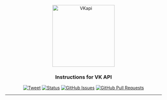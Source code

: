<p align="center">
 <img src="https://github.com/Damfler/vk-API/blob/main/assets/vk.png?raw=true" style="height:200px" alt="VKapi"></a>
</p>

<h3 align="center">Instructions for VK API </h3>

<div align="center">

[![Tweet](https://img.shields.io/twitter/url/https/shields.io.svg?style=social)](https://twitter.com/intent/tweet?text=%F0%9F%93%A2%20Various%20README%20templates%20and%20tips%20on%20writing%20high-quality%20documentation%20that%20people%20want%20to%20read.&url=https://github.com/Damfler/vk-API)
[![Status](https://img.shields.io/badge/status-active-success.svg)]()
[![GitHub Issues](https://img.shields.io/github/issues/Damfler/vk-API.svg)](https://github.com/Damfler/vk-API/issues)
[![GitHub Pull Requests](https://img.shields.io/github/issues-pr/Damfler/vk-API.svg)](https://github.com/kylelobo/The-Documentation-Compendium/pulls)

</div>

---
